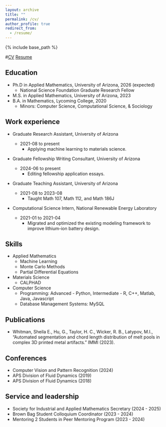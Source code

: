 ```yaml
---
layout: archive
title: ""
permalink: /cv/
author_profile: true
redirect_from:
  - /resume/
---
```


{% include base_path %}

#[CV](https://whishei.github.io/files/CVPR_presentation.pdf) 
[Resume](https://whishei.github.io/files/Whitman_Sheila_Resume.pdf)  

## Education
* Ph.D in Applied Mathematics, University of Arizona, 2026 (expected)
    * National Science Foundation Graduate Research Fellow
* M.S. in Applied Mathematics, University of Arizona, 2023
* B.A. in Mathematics, Lycoming College, 2020
    * Minors: Computer Science, Computational Science, & Sociology 

## Work experience
* Graduate Research Assistant, University of Arizona
  * 2021-08 to present
    * Applying machine learning to materials science.
 
* Graduate Fellowship Writing Consultant, University of Arizona
  * 2024-06 to present
    * Editing fellowship application essays. 

* Graduate Teaching Assistant, University of Arizona
  * 2021-08 to 2023-08
    * Taught Math 107, Math 112, and Math 186J

* Computational Science Intern, National Renewable Energy Laboratory
  * 2021-01 to 2021-04
    * Migrated and optimized the existing modeling framework to improve lithium-ion battery design.

## Skills
* Applied Mathematics
  * Machine Learning 
  * Monte Carlo Methods
  * Partial Differential Equations
* Materials Science
  * CALPHAD
* Computer Science
  * Programming: Advanced - Python, Intermediate - R, C++, Matlab, Java, Javascript
  * Database Management Systems: MySQL

## Publications
* Whitman, Sheila E., Hu, G., Taylor, H. C., Wicker, R. B., Latypov, M.I., “Automated segmentation and chord length distribution of melt pools in complex 3D printed metal artifacts.” IMMI (2023).
  
## Conferences
* Computer Vision and Pattern Recognition (2024)
* APS Division of Fluid Dynamics (2019)
* APS Division of Fluid Dynamics (2018)
  
  
## Service and leadership
* Society for Industrial and Applied Mathematics Secretary (2024 - 2025)
* Brown Bag Student Colloquium Coordinator (2023 - 2024)
* Mentoring 2 Students in Peer Mentoring Program (2023 - 2024)
